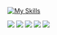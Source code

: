 [![My Skills](https://skillicons.dev/icons?i=py,go,rails,ruby,aws,docker,mysql,vscode,postman)](https://skillicons.dev)

![](http://github-profile-summary-cards.vercel.app/api/cards/profile-details?username=temmie524&theme=2077)
![](http://github-profile-summary-cards.vercel.app/api/cards/repos-per-language?username=temmie524&theme=2077)
![](http://github-profile-summary-cards.vercel.app/api/cards/most-commit-language?username=temmie524&theme=2077)
![](http://github-profile-summary-cards.vercel.app/api/cards/stats?username=temmie524&theme=2077)
![](http://github-profile-summary-cards.vercel.app/api/cards/productive-time?username=temmie524&theme=2077&utcOffset=8)
